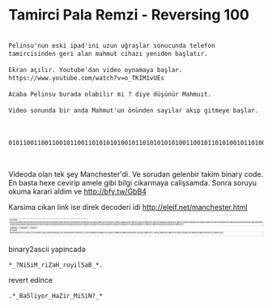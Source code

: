 # Tamirci Pala Remzi - Reversing 100


```

Pelinsu'nun eski ipad'ini uzun uğraşlar sonucunda telefon tamircisinden geri alan mahmut cihazı yeniden başlatır.

Ekran açılır. Youtube'dan video oynamaya başlar. https://www.youtube.com/watch?v=o_TKIM1vUEs

Acaba Pelinsu burada olabilir mi ? diye düşünür Mahmuıt.

Video sonunda bir anda Mahmut'un önünden sayılar akıp gitmeye başlar.



0101100110011001011001101010101001011010101010100110010110101001011010011001011001100110010110100110100110010110011001011010011001100110101010100110101001011001011010011001011001100110100110010110100101010110011001011001010101100110101010100110101001011001011010011010101001101010100101100110100110010110011010011010010101100110010110100110100101010110011001010101100101100110101010100101100110011001



```


Videoda olan tek şey Manchester'di. Ve sorudan gelenbir takim binary code. En basta hexe cevirip amele gibi bilgi cikarmaya calişsamda. Sonra soruyu okuma karari aldim ve http://bfy.tw/GbB4

Karsima cikan link ise direk decoderi idi
http://eleif.net/manchester.html




![](decoded.png )

binary2ascii yapincada



```
*_?NiSiM_riZaH_royilSaB_*.

```

revert edince

```
.*_BaSliyor_HaZir_MiSiN?_*
```
